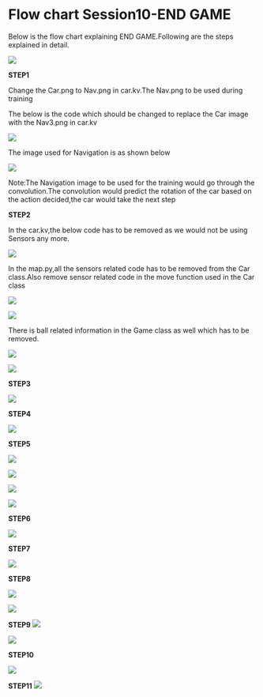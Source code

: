 # Flow chart Session10-END GAME

Below is the flow chart explaining END GAME.Following are the steps explained in detail.

![](https://github.com/sudhakarmlal/EVA/blob/master/Phase2/Session10/images/FlowChartTD3N.JPG)



**STEP1**

Change the Car.png to  Nav.png in car.kv.The Nav.png to be used during training

The below is the code which should be changed to replace the Car image with the Nav3.png in car.kv

![](https://github.com/sudhakarmlal/EVA/blob/master/Phase2/Session10/images/T3DNStep1.JPG)


The image used for Navigation is as shown below


![](https://github.com/sudhakarmlal/EVA/blob/master/Phase2/Session10/images/StepT3DN1-2.JPG)

Note:The Navigation image to be used for the training would go through the convolution.The convolution would predict the rotation of the car based on the action decided,the car would take the next step







**STEP2**

In the car.kv,the below code has to be removed as we would not be using Sensors any more.


![](https://github.com/sudhakarmlal/EVA/blob/master/Phase2/Session10/images/Step2TD3N.JPG)


In the map.py,all the sensors related code has to be removed from the Car class.Also remove sensor related code in the move function used in the Car class 

![](https://github.com/sudhakarmlal/EVA/blob/master/Phase2/Session10/images/Step2-2T3DN.JPG)



![](https://github.com/sudhakarmlal/EVA/blob/master/Phase2/Session10/images/Step2-3TD3N.JPG)


There is ball related information in the Game class as well which has to be removed.

![](https://github.com/sudhakarmlal/EVA/blob/master/Phase2/Session10/images/Step2-4T3DN.JPG)




![](https://github.com/sudhakarmlal/EVA/blob/master/Phase2/Session10/images/Step2-5TD3N.JPG)


**STEP3**

![](https://github.com/sudhakarmlal/EVA/blob/master/Phase2/Session10/images/Step3-TD3N.JPG)

**STEP4**


![](https://github.com/sudhakarmlal/EVA/blob/master/Phase2/Session10/images/Step4-TD3N.JPG)


**STEP5**

![](https://github.com/sudhakarmlal/EVA/blob/master/Phase2/Session10/images/Step5-TD3N.JPG)




![](https://github.com/sudhakarmlal/EVA/blob/master/Phase2/Session10/images/Step5-3TD3N.JPG)

![](https://github.com/sudhakarmlal/EVA/blob/master/Phase2/Session10/images/STEP5-4TD3N.JPG)





![](https://github.com/sudhakarmlal/EVA/blob/master/Phase2/Session10/images/Step5-5TD3N.JPG)


**STEP6**

![](https://github.com/sudhakarmlal/EVA/blob/master/Phase2/Session10/images/TD3N6-Step6.JPG)









**STEP7**

![](https://github.com/sudhakarmlal/EVA/blob/master/Phase2/Session10/images/Step6-1TD3N.JPG)






**STEP8**

![](https://github.com/sudhakarmlal/EVA/blob/master/Phase2/Session10/images/Step8-TD3N.JPG)

![](https://github.com/sudhakarmlal/EVA/blob/master/Phase2/Session10/images/Step8-1TD3N.JPG)




**STEP9**
![](https://github.com/sudhakarmlal/EVA/blob/master/Phase2/Session10/images/Step9-TD3N.JPG)



![](https://github.com/sudhakarmlal/EVA/blob/master/Phase2/Session10/images/Step9-1TD3N.JPG)

**STEP10**

![](https://github.com/sudhakarmlal/EVA/blob/master/Phase2/Session10/images/Step10-TD3N.JPG)

**STEP11**
![](https://github.com/sudhakarmlal/EVA/blob/master/Phase2/Session10/images/Step11-TD3N.JPG)









